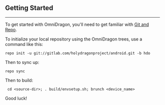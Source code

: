 ## Getting Started ##
---------------

To get started with OmniDragon, you'll need to get
familiar with [Git and Repo](https://source.android.com/source/using-repo.html).

To initialize your local repository using the OmniDragon trees, use a command like this:

    repo init -u git://gitlab.com/holydragonproject/android.git -b hdo

Then to sync up:

    repo sync

Then to build:

     cd <source-dir>; . build/envsetup.sh; brunch <device_name>


Good luck!
